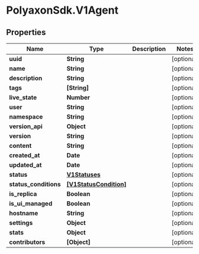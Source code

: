 # PolyaxonSdk.V1Agent

## Properties

Name | Type | Description | Notes
------------ | ------------- | ------------- | -------------
**uuid** | **String** |  | [optional] 
**name** | **String** |  | [optional] 
**description** | **String** |  | [optional] 
**tags** | **[String]** |  | [optional] 
**live_state** | **Number** |  | [optional] 
**user** | **String** |  | [optional] 
**namespace** | **String** |  | [optional] 
**version_api** | **Object** |  | [optional] 
**version** | **String** |  | [optional] 
**content** | **String** |  | [optional] 
**created_at** | **Date** |  | [optional] 
**updated_at** | **Date** |  | [optional] 
**status** | [**V1Statuses**](V1Statuses.md) |  | [optional] 
**status_conditions** | [**[V1StatusCondition]**](V1StatusCondition.md) |  | [optional] 
**is_replica** | **Boolean** |  | [optional] 
**is_ui_managed** | **Boolean** |  | [optional] 
**hostname** | **String** |  | [optional] 
**settings** | **Object** |  | [optional] 
**stats** | **Object** |  | [optional] 
**contributors** | **[Object]** |  | [optional] 



